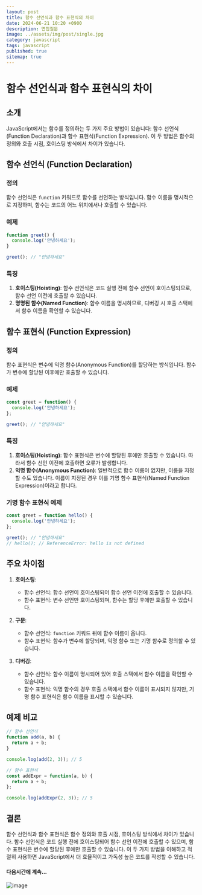 ```yaml
---
layout: post
title: 함수 선언식과 함수 표현식의 차이
date: 2024-06-21 10:20 +0900
description: 면접질문
image: ../assets/img/post/single.jpg
category: javascript
tags: javascript 
published: true
sitemap: true
---
```


# 함수 선언식과 함수 표현식의 차이

## 소개

JavaScript에서는 함수를 정의하는 두 가지 주요 방법이 있습니다: 함수 선언식(Function Declaration)과 함수 표현식(Function Expression). 이 두 방법은 함수의 정의와 호출 시점, 호이스팅 방식에서 차이가 있습니다.

## 함수 선언식 (Function Declaration)

### 정의

함수 선언식은 `function` 키워드로 함수를 선언하는 방식입니다. 함수 이름을 명시적으로 지정하며, 함수는 코드의 어느 위치에서나 호출할 수 있습니다.

### 예제

```javascript
function greet() {
  console.log('안녕하세요');
}

greet(); // "안녕하세요"
```

### 특징

1. **호이스팅(Hoisting)**: 함수 선언식은 코드 실행 전에 함수 선언이 호이스팅되므로, 함수 선언 이전에 호출할 수 있습니다.
2. **명명된 함수(Named Function)**: 함수 이름을 명시하므로, 디버깅 시 호출 스택에서 함수 이름을 확인할 수 있습니다.

## 함수 표현식 (Function Expression)

### 정의

함수 표현식은 변수에 익명 함수(Anonymous Function)를 할당하는 방식입니다. 함수가 변수에 할당된 이후에만 호출할 수 있습니다.

### 예제

```javascript
const greet = function() {
  console.log('안녕하세요');
};

greet(); // "안녕하세요"
```

### 특징

1. **호이스팅(Hoisting)**: 함수 표현식은 변수에 할당된 후에만 호출할 수 있습니다. 따라서 함수 선언 이전에 호출하면 오류가 발생합니다.
2. **익명 함수(Anonymous Function)**: 일반적으로 함수 이름이 없지만, 이름을 지정할 수도 있습니다. 이름이 지정된 경우 이를 기명 함수 표현식(Named Function Expression)이라고 합니다.

### 기명 함수 표현식 예제

```javascript
const greet = function hello() {
  console.log('안녕하세요');
};

greet(); // "안녕하세요"
// hello(); // ReferenceError: hello is not defined
```

## 주요 차이점

1. **호이스팅**:
   - 함수 선언식: 함수 선언이 호이스팅되어 함수 선언 이전에 호출할 수 있습니다.
   - 함수 표현식: 변수 선언만 호이스팅되며, 함수는 할당 후에만 호출할 수 있습니다.

2. **구문**:
   - 함수 선언식: `function` 키워드 뒤에 함수 이름이 옵니다.
   - 함수 표현식: 함수가 변수에 할당되며, 익명 함수 또는 기명 함수로 정의할 수 있습니다.

3. **디버깅**:
   - 함수 선언식: 함수 이름이 명시되어 있어 호출 스택에서 함수 이름을 확인할 수 있습니다.
   - 함수 표현식: 익명 함수의 경우 호출 스택에서 함수 이름이 표시되지 않지만, 기명 함수 표현식은 함수 이름을 표시할 수 있습니다.

## 예제 비교

```javascript
// 함수 선언식
function add(a, b) {
  return a + b;
}

console.log(add(2, 3)); // 5

// 함수 표현식
const addExpr = function(a, b) {
  return a + b;
};

console.log(addExpr(2, 3)); // 5
```

## 결론

함수 선언식과 함수 표현식은 함수 정의와 호출 시점, 호이스팅 방식에서 차이가 있습니다. 함수 선언식은 코드 실행 전에 호이스팅되어 함수 선언 이전에 호출할 수 있으며, 함수 표현식은 변수에 할당된 후에만 호출할 수 있습니다. 이 두 가지 방법을 이해하고 적절히 사용하면 JavaScript에서 더 효율적이고 가독성 높은 코드를 작성할 수 있습니다.


#### 다음시간에 계속...
![image](https://github.com/nicejmp1/nicejmp1.github.io/assets/163364733/90a41f22-19d3-4d17-b649-016d5880fa98)